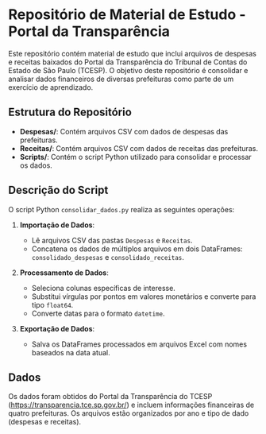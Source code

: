 # Repositório de Material de Estudo - Portal da Transparência

Este repositório contém material de estudo que inclui arquivos de despesas e receitas baixados do Portal da Transparência do Tribunal de Contas do Estado de São Paulo (TCESP). O objetivo deste repositório é consolidar e analisar dados financeiros de diversas prefeituras como parte de um exercício de aprendizado.

## Estrutura do Repositório

- **Despesas/**: Contém arquivos CSV com dados de despesas das prefeituras.
- **Receitas/**: Contém arquivos CSV com dados de receitas das prefeituras.
- **Scripts/**: Contém o script Python utilizado para consolidar e processar os dados.

## Descrição do Script

O script Python `consolidar_dados.py` realiza as seguintes operações:

1. **Importação de Dados**:
   - Lê arquivos CSV das pastas `Despesas` e `Receitas`.
   - Concatena os dados de múltiplos arquivos em dois DataFrames: `consolidado_despesas` e `consolidado_receitas`.

2. **Processamento de Dados**:
   - Seleciona colunas específicas de interesse.
   - Substitui vírgulas por pontos em valores monetários e converte para tipo `float64`.
   - Converte datas para o formato `datetime`.

3. **Exportação de Dados**:
   - Salva os DataFrames processados em arquivos Excel com nomes baseados na data atual.

## Dados

Os dados foram obtidos do Portal da Transparência do TCESP (https://transparencia.tce.sp.gov.br/) e incluem informações financeiras de quatro prefeituras. Os arquivos estão organizados por ano e tipo de dado (despesas e receitas).
